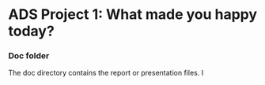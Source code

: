 # ADS Project 1: What made you happy today?
### Doc folder

The doc directory contains the report or presentation files.
I